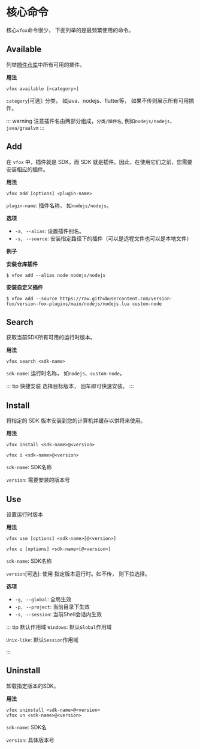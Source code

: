 # 核心命令

核心`vfox`命令很少， 下面列举的是最频繁使用的命令。

## Available

列举[插件仓库](https://github.com/version-fox/version-fox-plugins)中所有可用的插件。

**用法**
```shell
vfox available [<category>]
```

`category`[可选]: 分类， 如java、nodejs、flutter等， 如果不传则展示所有可用插件。

::: warning 
注意插件名由两部分组成，`分类/插件名`, 例如`nodejs/nodejs`、`java/graalvm`
:::

## Add

在 `vfox` 中，插件就是 SDK，而 SDK 就是插件。因此，在使用它们之前，您需要安装相应的插件。


**用法**

```shell
vfox add [options] <plugin-name>
```

`plugin-name`: 插件名称， 如`nodejs/nodejs`。

**选项**
- `-a, --alias`: 设置插件别名。
- `-s, --source`: 安装指定路径下的插件（可以是远程文件也可以是本地文件）


**例子**

**安装仓库插件**
```shell
$ vfox add --alias node nodejs/nodejs
```

**安装自定义插件**
```shell
$ vfox add --source https://raw.githubusercontent.com/version-fox/version-fox-plugins/main/nodejs/nodejs.lua custom-node
```


## Search

获取当前SDK所有可用的运行时版本。


**用法**

```shell
vfox search <sdk-name>
```

`sdk-name`: 运行时名称， 如`nodejs`、`custom-node`。

::: tip 快捷安装
选择目标版本， 回车即可快速安装。
:::

## Install

将指定的 SDK 版本安装到您​​的计算机并缓存以供将来使用。

**用法**

```shell
vfox install <sdk-name>@<version>

vfox i <sdk-name>@<version>
```


`sdk-name`: SDK名称

`version`: 需要安装的版本号


## Use

设置运行时版本


**用法**

```shell
vfox use [options] <sdk-name>[@<version>]

vfox u [options] <sdk-name>[@<version>]
```

`sdk-name`: SDK名称

`version`[可选]: 使用 指定版本运行时。如不传， 则下拉选择。 

**选项**
- `-g, --global`: 全局生效
- `-p, --project`: 当前目录下生效
- `-s, --session`: 当前Shell会话内生效


::: tip 默认作用域
`Windows`: 默认`Global`作用域

`Unix-like`: 默认`Session`作用域

:::


## Uninstall

卸载指定版本的SDK。


**用法**

```shell
vfox uninstall <sdk-name>@<version>
vfox un <sdk-name>@<version>
```

`sdk-name`: SDK名

`version`: 具体版本号
